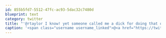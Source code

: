 ```yaml
---
id: 855b5fd7-5512-47fc-ac93-5dac32c7480d
blueprint: text
category: twitter
title: "'@rtaylor I know! yet someone called me a dick for doing that once. @jvdw"
caption: '<span class="username username_linked">@<a href="https://twitter.com/rtaylor" title="Elon Musk">rtaylor</a></span> I know! yet someone called me a dick for doing that once. <span class="username username_linked">@<a href="https://twitter.com/jvdw" title="John van der Woude">jvdw</a></span>'
---
```

